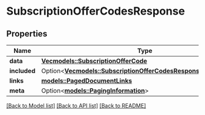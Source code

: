 # SubscriptionOfferCodesResponse

## Properties

Name | Type | Description | Notes
------------ | ------------- | ------------- | -------------
**data** | [**Vec<models::SubscriptionOfferCode>**](SubscriptionOfferCode.md) |  | 
**included** | Option<[**Vec<models::SubscriptionOfferCodesResponseIncludedInner>**](SubscriptionOfferCodesResponse_included_inner.md)> |  | [optional]
**links** | [**models::PagedDocumentLinks**](PagedDocumentLinks.md) |  | 
**meta** | Option<[**models::PagingInformation**](PagingInformation.md)> |  | [optional]

[[Back to Model list]](../README.md#documentation-for-models) [[Back to API list]](../README.md#documentation-for-api-endpoints) [[Back to README]](../README.md)


